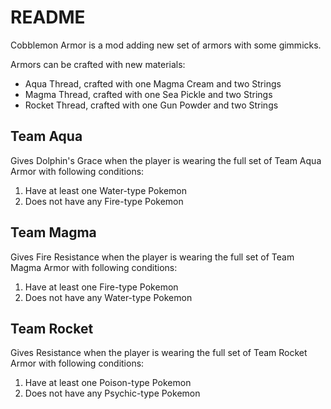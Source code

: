 # README

Cobblemon Armor is a mod adding new set of armors with some gimmicks.

Armors can be crafted with new materials:

- Aqua Thread, crafted with one Magma Cream and two Strings
- Magma Thread, crafted with one Sea Pickle and two Strings
- Rocket Thread, crafted with one Gun Powder and two Strings

## Team Aqua

Gives Dolphin's Grace when the player is wearing the full set of Team Aqua Armor with following conditions:

1. Have at least one Water-type Pokemon
2. Does not have any Fire-type Pokemon

## Team Magma

Gives Fire Resistance when the player is wearing the full set of Team Magma Armor with following conditions:

1. Have at least one Fire-type Pokemon
2. Does not have any Water-type Pokemon

## Team Rocket

Gives Resistance when the player is wearing the full set of Team Rocket Armor with following conditions:

1. Have at least one Poison-type Pokemon
2. Does not have any Psychic-type Pokemon